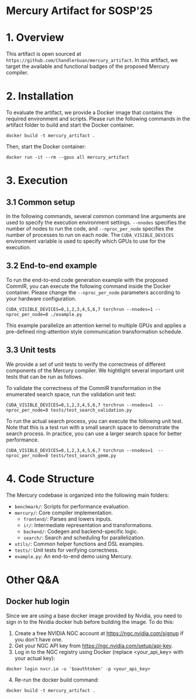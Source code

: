 Mercury Artifact for SOSP'25
==============

# 1. Overview

This artifact is open sourced at `https://github.com/ChandlerGuan/mercury_artifact`.
In this artifact, we target the available and functional badges of the proposed Mercury compiler.


# 2. Installation

To evaluate the artifact, we provide a Docker image that contains the required environment and scripts.
Please run the following commands in the artifact folder to build and start the Docker container.

```
docker build -t mercury_artifact .
```

Then, start the Docker container:

```
docker run -it --rm --gpus all mercury_artifact
```

# 3. Execution

## 3.1 Common setup

In the following commands, several common command line arguments are used to specify the execution environment settings. `--nnodes` specifies the number of nodes to run the code, and `--nproc_per_node` specifies the number of processes to run on each node. The `CUDA_VISIBLE_DEVICES` environment variable is used to specify which GPUs to use for the execution.

## 3.2 End-to-end example

To run the end-to-end code generation example with the proposed CommIR, you can execute the following command inside the Docker container. Please change the `--nproc_per_node` parameters according to your hardware configuration.

```
CUDA_VISIBLE_DEVICES=0,1,2,3,4,5,6,7 torchrun --nnodes=1 --nproc_per_node=8 ./example.py
```

This example parallelize an attention kernel to multiple GPUs and applies a pre-defined ring-attention style communication transformation schedule.

## 3.3 Unit tests

We provide a set of unit tests to verify the correctness of different components of the Mercury compiler.
We hightlight several important unit tests that can be run as follows.

To validate the correctness of the CommIR transformation in the enumerated search space, run the validation unit test:

```
CUDA_VISIBLE_DEVICES=0,1,2,3,4,5,6,7 torchrun --nnodes=1  --nproc_per_node=8 tests/test_search_validation.py
```

To run the actual search process, you can execute the following unit test. Note that this is a test run with a small search space to demonstrate the search process. In practice, you can use a larger search space for better performance.

```
CUDA_VISIBLE_DEVICES=0,1,2,3,4,5,6,7 torchrun --nnodes=1  --nproc_per_node=8 tests/test_search_gemm.py
```

# 4. Code Structure

The Mercury codebase is organized into the following main folders:

- `benchmark/`: Scripts for performance evaluation.
- `mercury/`: Core compiler implementation.
  - `frontend/`: Parses and lowers inputs.
  - `ir/`: Intermediate representation and transformations.
  - `backend/`: Codegen and backend-specific logic.
  - `search/`: Search and scheduling for parallelization.
- `utils/`: Common helper functions and DSL examples.
- `tests/`: Unit tests for verifying correctness.
- `example.py`: An end-to-end demo using Mercury.

# Other Q&A

## Docker hub login

Since we are using a base docker image provided by Nvidia, you need to sign in to the Nvidia docker hub before building the image.
To do this:

1. Create a free NVIDIA NGC account at https://ngc.nvidia.com/signup if you don't have one.
2. Get your NGC API key from https://ngc.nvidia.com/setup/api-key.
3. Log in to the NGC registry using Docker (replace <your_api_key> with your actual key):

```
docker login nvcr.io -u '$oauthtoken' -p <your_api_key>
```

4. Re-run the docker build command:

```
docker build -t mercury_artifact .
```